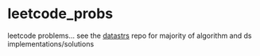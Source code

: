 # leetcode_probs
leetcode problems...  see the [datastrs](https://github.com/jstevenpappas/datastrs) repo for majority of algorithm and ds implementations/solutions
